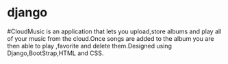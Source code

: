 # django
#CloudMusic is an application that lets you upload,store albums and play all of your music from the cloud.Once songs are added to the album you are then able to play ,favorite and delete them.Designed using Django,BootStrap,HTML and CSS.

